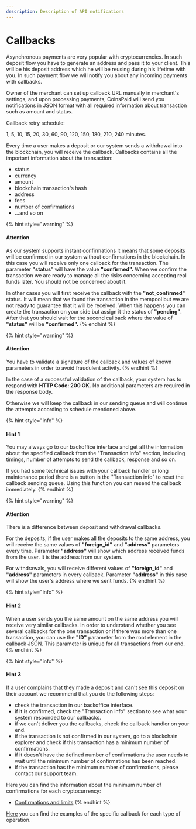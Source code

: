 ```yaml
---
description: Description of API notifications
---
```


# Callbacks

Asynchronous payments are very popular with cryptocurrencies. In such deposit flow you have to generate an address and pass it to your client. This will be his deposit address which he will be reusing during his lifetime with you. In such payment flow we will notify you about any incoming payments with callbacks.

Owner of the merchant can set up callback URL manually in merchant's settings, and upon processing payments, CoinsPaid will send you notifications in JSON format with all required information about transaction such as amount and status.

Callback retry schedule:  
  
1, 5, 10, 15, 20, 30, 60, 90, 120, 150, 180, 210, 240 minutes.  
  
Every time a user makes a deposit or our system sends a withdrawal into the blockchain, you will receive the callback. Callbacks contains all the important information about the transaction:

* status
* currency
* amount
* blockchain transaction's hash
* address
* fees
* number of confirmations
* ...and so on

{% hint style="warning" %}
#### Attention

As our system supports instant confirmations it means that some deposits will be confirmed in our system without confirmations in the blockchain. In this case you will receive only one callback for the transaction. The parameter **"status**" will have the value  **"confirmed".** When we confirm the transaction we are ready to manage all the risks concerning accepting real funds later. You should not be concerned about it.

In other cases you will first receive the callback with the **"not\_confirmed"** status. It will mean that we found the transaction in the mempool but we are not ready to guarantee that it will be received. When this happens you can create the transaction on your side but assign it the status of **"pending"**. After that you should wait for the second callback where the value of **"status"** will be **"confirmed".**
{% endhint %}

{% hint style="warning" %}
#### Attention

You have to validate a signature of the callback and values of known parameters in order to avoid fraudulent activity.
{% endhint %}

In the case of a successful validation of the callback, your system has to respond with **HTTP Code: 200 OK.** No additional parameters are required in the response body. 

Otherwise we will keep the callback in our sending queue and will continue the attempts according to schedule mentioned above.

{% hint style="info" %}
#### Hint 1

You may always go to our backoffice interface and get all the information about the specified callback from the "Transaction info" section, including timings, number of attempts to send the callback, response and so on.

If you had some technical issues with your callback handler or long maintenance period there is a button in the "Transaction info" to reset the callback sending queue. Using this function you can resend the callback immediately.
{% endhint %}

{% hint style="warning" %}
#### Attention

There is a difference between deposit and withdrawal callbacks.

For the deposits, if the user makes all the deposits to the same address, you will receive the same values of **"foreign\_id"** and **"address"** parameters every time. Parameter **"address"** will show which address received funds from the user. It is the address from our system.

For withdrawals, you will receive different values of **"foreign\_id"** and **"address"** parameters in every callback. Parameter **"address"** in this case will show the user's address where we sent funds.
{% endhint %}

{% hint style="info" %}
#### Hint 2

When a user sends you the same amount on the same address you will receive very similar callbacks. In order to understand whether you see several callbacks for the one transaction or if there was more than one transaction, you can use the **"ID"** parameter from the root element in the callback JSON. This parameter is unique for all transactions from our end.
{% endhint %}

{% hint style="info" %}
#### Hint 3

If a user complains that they made a deposit and can't see this deposit on their account we recommend that you do the following steps:

* check the transaction in our backoffice interface.
* if it is confirmed, check the "Transaction info" section to see what your system responded to our callbacks.
* if we can't deliver you the callbacks, check the callback handler on your end.
* if the transaction is not confirmed in our system, go to a blockchain explorer and check if this transaction has a minimum number of confirmations.
* if it doesn't have the defined number of confirmations the user needs to wait until the minimum number of confirmations has been reached.
* if the transaction has the minimum number of confirmations, please contact our support team.

Here you can find the information about the minimum number of confirmations for each cryptocurrency:

* [Confirmations and limits](../confirmations-and-limits.md)
{% endhint %}

[Here](../api-documentation/callbacks.md#deposit-callbacks) you can find the examples of the specific callback for each type of operation.

